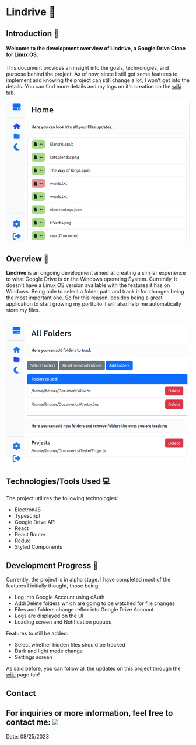 # Lindrive 💾

## Introduction 🚀

#### Welcome to the development overview of Lindrive, a Google Drive Clone for Linux OS.
This document provides an insight into the goals, technologies, and purpose behind the project. As of now, since I still got some features to implement and knowing the project can still change a lot,  I won't get into the details. You can find more details and my logs on it's creation on the [wiki](https://github.com/LBruner/lindrive/wiki) tab.


<p align="center">
<img src="./docs/images/LindriveHome.png">
</p>

## Overview 🌟

**Lindrive** is an ongoing development aimed at creating a similar experience to what Google Drive is on the Windows
operating System. Currently, it doesn't have a Linux OS version available with the features it has on Windows. Being
able to select a folder path and track it for changes being the most important one. So for this reason, besides being a
great application to start growing my portfolio it will also help me automatically store my files.
<br></br>
<p align="center">
<img src="./docs/images/LindriveFolders.png">
</p>

## Technologies/Tools Used 💻

The project utilizes the following technologies:

- ElectronJS
- Typescript
- Google Drive API
- React
- React Router
- Redux
- Styled Components

## Development Progress 🚧

Currently, the project is in alpha stage. I have completed most of the features I initially thought, those being:

* Log into Google Account using oAuth
* Add/Delete folders which are going to be watched for file changes
* Files and folders change reflex into Google Drive Account
* Logs are displayed on the UI
* Loading screen and Notification popups

Features to still be added:

* Select whether hidden files should be tracked
* Dark and light mode change
* Settings screen

As said before, you can follow all the updates on this project through
the [wiki](https://github.com/LBruner/lindrive/wiki) page tab!

## Contact

For inquiries or more information, feel free to contact me:
<a href="https://www.linkedin.com/in/leandro-bruner-a887361b8/" target="blank" alt="Linkedin">
<img src="https://img.shields.io/badge/-Linkedin-0e76a8?style=flat-square&logo=Linkedin&logoColor=white&link=https://www.linkedin.com/in/leandro-bruner-a887361b8/" /></a>
---
Date: 08/25/2023
